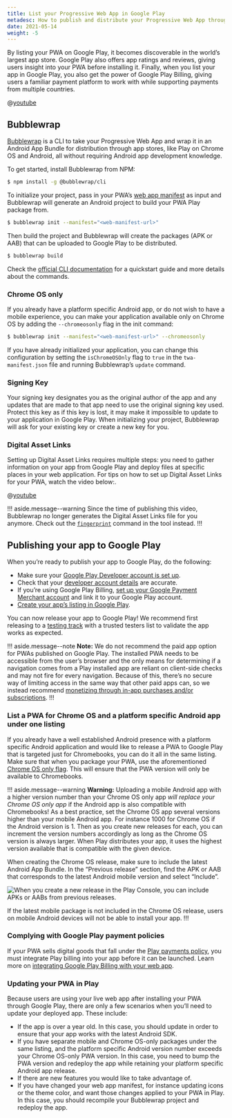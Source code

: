 ```yaml
---
title: List your Progressive Web App in Google Play
metadesc: How to publish and distribute your Progressive Web App through Google Play.
date: 2021-05-14
weight: -5
---
```


By listing your PWA on Google Play, it becomes discoverable in the world’s largest app store. Google Play also offers app ratings and reviews, giving users insight into your PWA before installing it. Finally, when you list your app in Google Play, you also get the power of Google Play Billing, giving users a familiar payment platform to work with while supporting payments from multiple countries.

@[youtube](https://www.youtube.com/watch?v=ddbHp8tGBwQ)

## Bubblewrap

[Bubblewrap](https://github.com/GoogleChromeLabs/bubblewrap) is a CLI to take your Progressive Web App and wrap it in an Android App Bundle for distribution through app stores, like Play on Chrome OS and Android, all without requiring Android app development knowledge.

To get started, install Bubblewrap from NPM:

```bash
$ npm install -g @bubblewrap/cli
```

To initialize your project, pass in your PWA’s [web app manifest](https://web.dev/add-manifest/) as input and Bubblewrap will generate an Android project to build your PWA Play package from.

```bash
$ bubblewrap init --manifest="<web-manifest-url>"
```

Then build the project and Bubblewrap will create the packages (APK or AAB) that can be uploaded to Google Play to be distributed.

```bash
$ bubblewrap build
```

Check the [official CLI documentation](https://github.com/GoogleChromeLabs/bubblewrap/tree/main/packages/cli) for a quickstart guide and more details about the commands.

### Chrome OS only

If you already have a platform specific Android app, or do not wish to have a mobile experience, you can make your application available only on Chrome OS by adding the `--chromeosonly` flag in the init command:

```bash
$ bubblewrap init --manifest="<web-manifest-url>" --chromeosonly
```

If you have already initialized your application, you can change this configuration by setting the `isChromeOSOnly` flag to `true` in the `twa-manifest.json` file and running Bubblewrap’s `update` command.

### Signing Key

Your signing key designates you as the original author of the app and any updates that are made to that app need to use the original signing key used. Protect this key as if this key is lost, it may make it impossible to update to your application in Google Play. When initializing your project, Bubblewrap will ask for your existing key or create a new key for you.

### Digital Asset Links

Setting up Digital Asset Links requires multiple steps: you need to gather information on your app from Google Play and deploy files at specific places in your web application. For tips on how to set up Digital Asset Links for your PWA, watch the video below:.

@[youtube](https://www.youtube.com/watch?v=3bAQPnxLd4c)

!!! aside.message--warning
Since the time of publishing this video, Bubblewrap no longer generates the Digital Asset Links file for you anymore. Check out the [`fingerprint`](https://github.com/GoogleChromeLabs/bubblewrap/tree/main/packages/cli#fingerprint) command in the tool instead.
!!!

## Publishing your app to Google Play

When you’re ready to publish your app to Google Play, do the following:

- Make sure your [Google Play Developer account is set up](https://support.google.com/googleplay/android-developer/answer/6112435?authuser=1).
- Check that your [developer account details](https://support.google.com/googleplay/android-developer/answer/139626?authuser=1) are accurate.
- If you’re using Google Play Billing, [set up your Google Payment Merchant account](https://support.google.com/googleplay/android-developer/answer/3092739?authuser=1) and link it to your Google Play account.
- [Create your app’s listing in Google Play](https://developer.android.com/distribute/best-practices/launch/store-listing?authuser=1).

You can now release your app to Google Play! We recommend first releasing to a [testing track](https://support.google.com/googleplay/android-developer/answer/9845334?authuser=1&authuser=1&visit_id=637556446686565231-2880420394&rd=1) with a trusted testers list to validate the app works as expected.

!!! aside.message--note
**Note:** We do not recommend the paid app option for PWAs published on Google Play. The installed PWA needs to be accessible from the user’s browser and the only means for determining if a navigation comes from a Play installed app are reliant on client-side checks and may not fire for every navigation. Because of this, there’s no secure way of limiting access in the same way that other paid apps can, so we instead recommend [monetizing through in-app purchases and/or subscriptions](/{{locale.code}}/publish/pwa-play-billing).
!!!

### List a PWA for Chrome OS and a platform specific Android app under one listing

If you already have a well established Android presence with a platform specific Android application and would like to release a PWA to Google Play that is targeted just for Chromebooks, you can do it all in the same listing. Make sure that when you package your PWA, use the aforementioned [Chrome OS only flag](#chrome-os-only). This will ensure that the PWA version will only be available to Chromebooks.

!!! aside.message--warning
**Warning:** Uploading a mobile Android app with a higher version number than your Chrome OS only app _will replace your Chrome OS only app_ if the Android app is also compatible with Chromebooks! As a best practice, set the Chrome OS app several versions higher than your mobile Android app. For instance 1000 for Chrome OS if the Android version is 1. Then as you create new releases for each, you can increment the version numbers accordingly as long as the Chrome OS version is always larger. When Play distributes your app, it uses the highest version available that is compatible with the given device.

When creating the Chrome OS release, make sure to include the latest Android App Bundle. In the “Previous release” section, find the APK or AAB that corresponds to the latest Android mobile version and select “Include”.

![When you create a new release in the Play Console, you can include APKs or AABs from previous releases.](/images/publish/pwa-in-play/play-console-include.png)

If the latest mobile package is not included in the Chrome OS release, users on mobile Android devices will not be able to install your app.
!!!

### Complying with Google Play payment policies

If your PWA sells digital goods that fall under the [Play payments policy](https://support.google.com/googleplay/android-developer/answer/9858738#gbwa:~:text=Play%2Ddistributed%20apps%20must%20use%20Google%20Play's,app%20functionality%2C%20digital%20content%20or%20goods.), you must integrate Play billing into your app before it can be launched. Learn more on [integrating Google Play Billing with your web app](/{{locale.code}}/publish/pwa-play-billing).

### Updating your PWA in Play

Because users are using your live web app after installing your PWA through Google Play, there are only a few scenarios when you’ll need to update your deployed app. These include:

- If the app is over a year old. In this case, you should update in order to ensure that your app works with the latest Android SDK.
- If you have separate mobile and Chrome OS-only packages under the same listing, and the platform specific Android version number exceeds your Chrome OS-only PWA version. In this case, you need to bump the PWA version and redeploy the app while retaining your platform specific Android app release.
- If there are new features you would like to take advantage of.
- If you have changed your web app manifest, for instance updating icons or the theme color, and want those changes applied to your PWA in Play. In this case, you should recompile your Bubblewrap project and redeploy the app.
